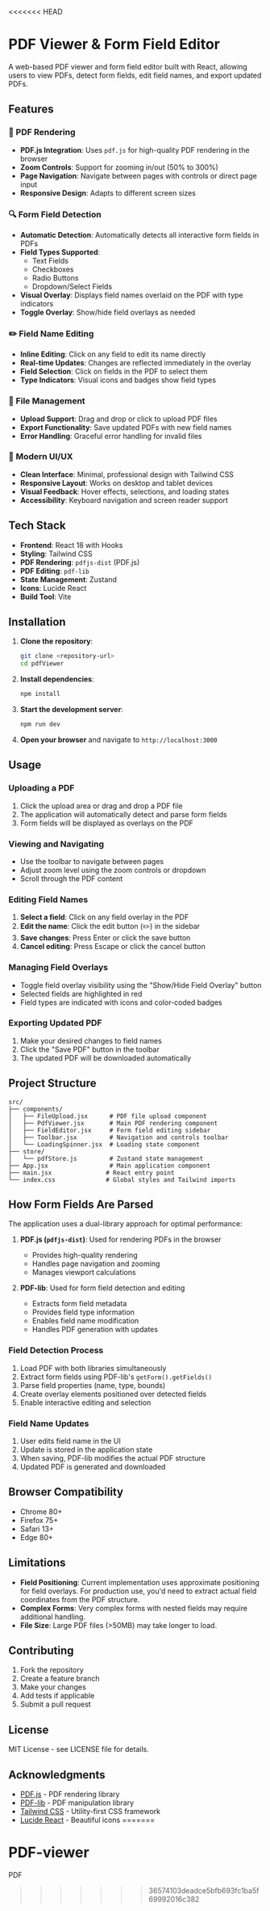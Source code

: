 <<<<<<< HEAD
# PDF Viewer & Form Field Editor

A web-based PDF viewer and form field editor built with React, allowing users to view PDFs, detect form fields, edit field names, and export updated PDFs.

## Features

### 📄 PDF Rendering
- **PDF.js Integration**: Uses `pdf.js` for high-quality PDF rendering in the browser
- **Zoom Controls**: Support for zooming in/out (50% to 300%)
- **Page Navigation**: Navigate between pages with controls or direct page input
- **Responsive Design**: Adapts to different screen sizes

### 🔍 Form Field Detection
- **Automatic Detection**: Automatically detects all interactive form fields in PDFs
- **Field Types Supported**:
  - Text Fields
  - Checkboxes
  - Radio Buttons
  - Dropdown/Select Fields
- **Visual Overlay**: Displays field names overlaid on the PDF with type indicators
- **Toggle Overlay**: Show/hide field overlays as needed

### ✏️ Field Name Editing
- **Inline Editing**: Click on any field to edit its name directly
- **Real-time Updates**: Changes are reflected immediately in the overlay
- **Field Selection**: Click on fields in the PDF to select them
- **Type Indicators**: Visual icons and badges show field types

### 💾 File Management
- **Upload Support**: Drag and drop or click to upload PDF files
- **Export Functionality**: Save updated PDFs with new field names
- **Error Handling**: Graceful error handling for invalid files

### 🎨 Modern UI/UX
- **Clean Interface**: Minimal, professional design with Tailwind CSS
- **Responsive Layout**: Works on desktop and tablet devices
- **Visual Feedback**: Hover effects, selections, and loading states
- **Accessibility**: Keyboard navigation and screen reader support

## Tech Stack

- **Frontend**: React 18 with Hooks
- **Styling**: Tailwind CSS
- **PDF Rendering**: `pdfjs-dist` (PDF.js)
- **PDF Editing**: `pdf-lib`
- **State Management**: Zustand
- **Icons**: Lucide React
- **Build Tool**: Vite

## Installation

1. **Clone the repository**:
   ```bash
   git clone <repository-url>
   cd pdfViewer
   ```

2. **Install dependencies**:
   ```bash
   npm install
   ```

3. **Start the development server**:
   ```bash
   npm run dev
   ```

4. **Open your browser** and navigate to `http://localhost:3000`

## Usage

### Uploading a PDF
1. Click the upload area or drag and drop a PDF file
2. The application will automatically detect and parse form fields
3. Form fields will be displayed as overlays on the PDF

### Viewing and Navigating
- Use the toolbar to navigate between pages
- Adjust zoom level using the zoom controls or dropdown
- Scroll through the PDF content

### Editing Field Names
1. **Select a field**: Click on any field overlay in the PDF
2. **Edit the name**: Click the edit button (✏️) in the sidebar
3. **Save changes**: Press Enter or click the save button
4. **Cancel editing**: Press Escape or click the cancel button

### Managing Field Overlays
- Toggle field overlay visibility using the "Show/Hide Field Overlay" button
- Selected fields are highlighted in red
- Field types are indicated with icons and color-coded badges

### Exporting Updated PDF
1. Make your desired changes to field names
2. Click the "Save PDF" button in the toolbar
3. The updated PDF will be downloaded automatically

## Project Structure

```
src/
├── components/
│   ├── FileUpload.jsx      # PDF file upload component
│   ├── PdfViewer.jsx       # Main PDF rendering component
│   ├── FieldEditor.jsx     # Form field editing sidebar
│   ├── Toolbar.jsx         # Navigation and controls toolbar
│   └── LoadingSpinner.jsx  # Loading state component
├── store/
│   └── pdfStore.js         # Zustand state management
├── App.jsx                 # Main application component
├── main.jsx               # React entry point
└── index.css              # Global styles and Tailwind imports
```

## How Form Fields Are Parsed

The application uses a dual-library approach for optimal performance:

1. **PDF.js (`pdfjs-dist`)**: Used for rendering PDFs in the browser
   - Provides high-quality rendering
   - Handles page navigation and zooming
   - Manages viewport calculations

2. **PDF-lib**: Used for form field detection and editing
   - Extracts form field metadata
   - Provides field type information
   - Enables field name modification
   - Handles PDF generation with updates

### Field Detection Process
1. Load PDF with both libraries simultaneously
2. Extract form fields using PDF-lib's `getForm().getFields()`
3. Parse field properties (name, type, bounds)
4. Create overlay elements positioned over detected fields
5. Enable interactive editing and selection

### Field Name Updates
1. User edits field name in the UI
2. Update is stored in the application state
3. When saving, PDF-lib modifies the actual PDF structure
4. Updated PDF is generated and downloaded

## Browser Compatibility

- Chrome 80+
- Firefox 75+
- Safari 13+
- Edge 80+

## Limitations

- **Field Positioning**: Current implementation uses approximate positioning for field overlays. For production use, you'd need to extract actual field coordinates from the PDF structure.
- **Complex Forms**: Very complex forms with nested fields may require additional handling.
- **File Size**: Large PDF files (>50MB) may take longer to load.

## Contributing

1. Fork the repository
2. Create a feature branch
3. Make your changes
4. Add tests if applicable
5. Submit a pull request

## License

MIT License - see LICENSE file for details.

## Acknowledgments

- [PDF.js](https://mozilla.github.io/pdf.js/) - PDF rendering library
- [PDF-lib](https://pdf-lib.js.org/) - PDF manipulation library
- [Tailwind CSS](https://tailwindcss.com/) - Utility-first CSS framework
- [Lucide React](https://lucide.dev/) - Beautiful icons
=======
# PDF-viewer
PDF 
>>>>>>> 36574103deadce5bfb693fc1ba5f69992016c382
